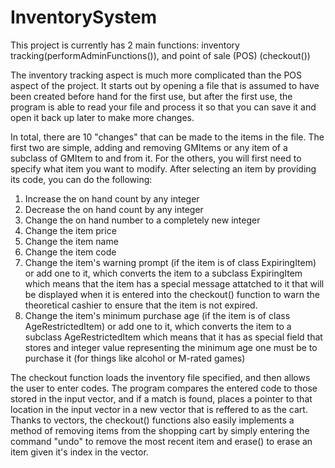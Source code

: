 # InventorySystem

This project is currently has 2 main functions: inventory tracking(performAdminFunctions()), and point of sale (POS) (checkout())

The inventory tracking aspect is much more complicated than the POS aspect of the project. It starts out by opening a file that is assumed to have been created before hand for the first use, but after the first use, the program is able to read your file and process it so that you can save it and open it back up later to make more changes.

In total, there are 10 "changes" that can be made to the items in the file. The first two are simple, adding and removing GMItems or any item of a subclass of GMItem to and from it. For the others, you will first need to specify what item you want to modify. After selecting an item by providing its code, you can do the following:
  
 1) Increase the on hand count by any integer
 2) Decrease the on hand count by any integer
 3) Change the on hand number to a completely new integer
 4) Change the item price
 5) Change the item name
 6) Change the item code
 7) Change the item's warning prompt (if the item is of class ExpiringItem) or add one to it, which converts the item to a subclass ExpiringItem which means that the item has a special message attatched to it that will be displayed when it is entered into the checkout() function to warn the theoretical cashier to ensure that the item is not expired.
 8) Change the item's minimum purchase age (if the item is of class AgeRestrictedItem) or add one to it, which converts the item to a subclass AgeRestrictedItem which means that it has as special field that stores and integer value representing the minimum age one must be to purchase it (for things like alcohol or M-rated games)
 
  
The checkout function loads the inventory file specified, and then allows the user to enter codes. The program compares the entered code to those stored in the input vector, and if a match is found, places a pointer to that location in the input vector in a new vector that is reffered to as the cart. Thanks to vectors, the checkout() functions also easily implements a method of removing items from the shopping cart by simply entering the command "undo" to remove the most recent item and erase() to erase an item given it's index in the vector.
